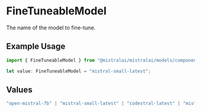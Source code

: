 # FineTuneableModel

The name of the model to fine-tune.

## Example Usage

```typescript
import { FineTuneableModel } from "@mistralai/mistralai/models/components";

let value: FineTuneableModel = "mistral-small-latest";
```

## Values

```typescript
"open-mistral-7b" | "mistral-small-latest" | "codestral-latest" | "mistral-large-latest" | "open-mistral-nemo"
```